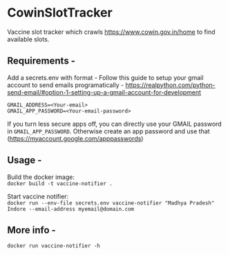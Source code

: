 # CowinSlotTracker
Vaccine slot tracker which crawls https://www.cowin.gov.in/home to find available slots.

## Requirements -
Add a secrets.env with format - 
Follow this guide to setup your gmail account to send emails programatically - 
https://realpython.com/python-send-email/#option-1-setting-up-a-gmail-account-for-development
```
GMAIL_ADDRESS=<Your-email>
GMAIL_APP_PASSWORD=<Your-email-password>
```
If you turn less secure apps off, you can directly use your GMAIL password in `GMAIL_APP_PASSWORD`.
Otherwise create an app password and use that (https://myaccount.google.com/apppasswords)

## Usage -
Build the docker image: <br>
`docker build -t vaccine-notifier .` <br>

Start vaccine notifier: <br>
`docker run --env-file secrets.env vaccine-notifier "Madhya Pradesh" Indore --email-address myemail@domain.com`

## More info -
`docker run vaccine-notifier -h`
